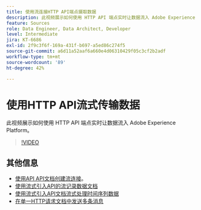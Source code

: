 ```yaml
---
title: 使用流连接HTTP API端点摄取数据
description: 此视频展示如何使用 HTTP API 端点实时让数据流入 Adobe Experience Platform。
feature: Sources
role: Data Engineer, Data Architect, Developer
level: Intermediate
jira: KT-6686
exl-id: 2f9c3f6f-169a-431f-b697-a5ed86c274f5
source-git-commit: a6d11a52aaf6a660e4d06310429f05c3cf2b2adf
workflow-type: tm+mt
source-wordcount: '89'
ht-degree: 42%

---
```


# 使用HTTP API流式传输数据

此视频展示如何使用 HTTP API 端点实时让数据流入 Adobe Experience Platform。

>[!VIDEO](https://video.tv.adobe.com/v/3410926?learn=on&enablevpops&captions=chi_hans)

## 其他信息

* [使用API API文档创建流连接](https://experienceleague.adobe.com/docs/experience-platform/sources/api-tutorials/create/streaming/http.html?lang=zh-Hans)。
* [使用流式引入API的流记录数据文档](https://experienceleague.adobe.com/docs/experience-platform/ingestion/tutorials/streaming-record-data.html?lang=zh-Hans)
* [使用流式引入API文档流式处理时间序列数据](https://experienceleague.adobe.com/docs/experience-platform/ingestion/tutorials/streaming-time-series-data.html?lang=zh-Hans)
* [在单一HTTP请求文档中发送多条消息](https://experienceleague.adobe.com/docs/experience-platform/ingestion/tutorials/streaming-multiple-messages.html?lang=zh-Hans)
